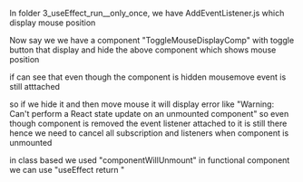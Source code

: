 In folder 3_useEffect_run__only_once, we have AddEventListener.js
which display mouse position

Now say we we have a component "ToggleMouseDisplayComp" with toggle button
that display and hide the above component which shows mouse position

if can see that even though the component is hidden mousemove event is still atttached

so if we hide it and then move mouse it will display error like 
"Warning: Can't perform a React state update on an unmounted component"
so even though component is removed the event listener attached to it is still there
hence we need to cancel all subscription and listeners when component is unmounted

in class based we used "componentWillUnmount"
in functional component we can use "useEffect return "

